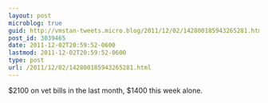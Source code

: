 ```yaml
---
layout: post
microblog: true
guid: http://vmstan-tweets.micro.blog/2011/12/02/142800185943265281.html
post_id: 3039465
date: 2011-12-02T20:59:52-0600
lastmod: 2011-12-02T20:59:52-0600
type: post
url: /2011/12/02/142800185943265281.html
---
```

$2100 on vet bills in the last month, $1400 this week alone.
